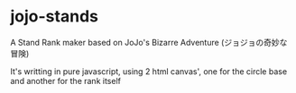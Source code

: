 # jojo-stands
A Stand Rank maker based on JoJo's Bizarre Adventure (ジョジョの奇妙な冒険)

It's writting in pure javascript, using 2 html canvas',
one for the circle base and another for the rank itself